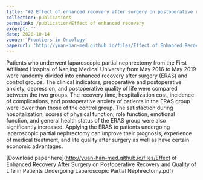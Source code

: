 ```yaml
---
title: "#2 Effect of enhanced recovery after surgery on postoperative recovery and quality of life in patients undergoing laparoscopic partial nephrectomy"
collection: publications
permalink: /publication/Effect of enhanced recovery
excerpt: ''
date: 2020-10-14
venue: 'Frontiers in Oncology'
paperurl: 'http://yuan-han-med.github.io/files/Effect of Enhanced Recovery After Surgery on Postoperative Recovery and Quality of Life in Patients Undergoing Laparoscopic Partial Nephrectomy.pdf'
---
```

Patients who underwent laparoscopic partial nephrectomy from the First Affiliated Hospital of Nanjing Medical University from May 2016 to May 2019 were randomly divided into enhanced recovery after surgery (ERAS) and control groups. The clinical indicators, preoperative and postoperative anxiety, depression, and postoperative quality of life were compared between the two groups. The recovery time, hospitalization cost, incidence of complications, and postoperative anxiety of patients in the ERAS group were lower than those of the control group. The satisfaction during hospitalization, scores of physical function, role function, emotional function, and general health status of the ERAS group were also significantly increased. Applying the ERAS to patients undergoing laparoscopic partial nephrectomy can improve their prognosis, experience of medical treatment, and life quality after surgery as well as have certain economic advantages.

[Download paper here](http://yuan-han-med.github.io/files/Effect of Enhanced Recovery After Surgery on Postoperative Recovery and Quality of Life in Patients Undergoing Laparoscopic Partial Nephrectomy.pdf)